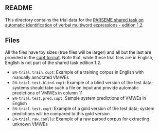 README
------
This directory contains the trial data for the [PARSEME shared task on automatic identification of verbal multiword expressions - edition 1.2](http://multiword.sourceforge.net/sharedtask2020).

Files
-------

All the files have toy sizes (true files will be larger) and all but the last are provided in the [cupt format](http://multiword.sourceforge.net/cupt-format). Note that, while these trial files are in English, English is not part of the shared task edition 1.2. 

  * `EN-trial.train.cupt`: Example of a training corpus in English with manually annotated VMWEs
  * `EN-trial.test.blind.cupt`: Example of a blind version of the test data; systems should take such a file on input and provide automatic predictions of VMWEs in column 11
  * `EN-trial.test.pred.cupt`: Sample system predictions of VMWEs in English 
  * `EN-trial.test.cupt`: Example of a gold version of the test data; system predictions will be compared to this gold version
  * `EN-trial.raw.conllu`: Example of a raw parsed corpus for extracting unknown VMWEs

